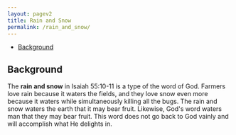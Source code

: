 ```yaml
---
layout: pagev2
title: Rain and Snow
permalink: /rain_and_snow/
---
```

- [Background](#background)

## Background

The **rain and snow** in Isaiah 55:10-11 is a type of the word of God. Farmers love rain because it waters the fields, and they love snow even more because it waters while simultaneously killing all the bugs. The rain and snow waters the earth that it may bear fruit. Likewise, God's word waters man that they may bear fruit. This word does not go back to God vainly and will accomplish what He delights in.